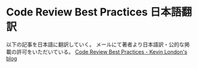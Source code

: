 # Code Review Best Practices 日本語翻訳

以下の記事を日本語に翻訳していく。
メールにて著者より日本語訳・公的な掲載の許可をいただいている。
[Code Review Best Practices - Kevin London's blog](http://kevinlondon.com/2015/05/05/code-review-best-practices.html)


